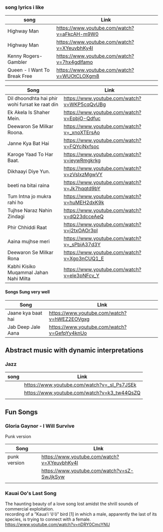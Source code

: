 ### song lyrics i like


| song                 | Link                                        |
| -------------------- | ------------------------------------------- |
| Highway Man          | https://www.youtube.com/watch?v=aFkcAH-m9W0 |
| Highway Man          | https://www.youtube.com/watch?v=XYeuvbhKy4I |
| Kenny Rogers-Gambler | https://www.youtube.com/watch?v=7hx4gdlfamo |
|Queen - I Want To Break Free|https://www.youtube.com/watch?v=WUOtCLOXgm8|
 


| Song                                           | Link                                        |
| ---------------------------------------------- | ------------------------------------------- |
| Dil dhoondhta hai phir wohi fursat ke raat din | https://www.youtube.com/watch?v=WKP5cqQvUBg |
| Ek Akela Is Shaher Mein.                       | https://www.youtube.com/watch?v=EpbjO-Qdfuc |
| Deewaron Se Milkar Roona.                      | https://www.youtube.com/watch?v=_xnoXTErsAo |
| Janne Kya Bat Hai                              | https://www.youtube.com/watch?v=FQYcjNxfsoc |
| Karoge Yaad To Har Baat.                       | https://www.youtube.com/watch?v=ieywRmgkrkg |
| Dikhaayi Diye Yun.                             | https://www.youtube.com/watch?v=zVsIxzMgwVY |
| beeti na bitai raina                           | https://www.youtube.com/watch?v=Jk7hqqtd9bY |
| Tum Intna jo mukra rahi ho                     | https://www.youtube.com/watch?v=huMEH2dxK9k |
| Tujhse Naraz Nahin Zindagi                     | https://www.youtube.com/watch?v=dQ23dcceAeQ |
| Phir Chhiddi Raat                              | https://www.youtube.com/watch?v=j2txOAOr3pI |
| Aaina mujhse meri                              | https://www.youtube.com/watch?v=_sPbiA37d3Y |
| Deewaron Se Milkar Rona                        | https://www.youtube.com/watch?v=Xgo3nCUQ1_E |
| Kabhi Kisiko Muqammal Jahan Nahi Milta                                               |   https://www.youtube.com/watch?v=ele3pNFcv_Y                                          |

#### Songs Sung very well   
|Song|LInk|
|---|---| 
|Jaane kya baat hai |https://www.youtube.com/watch?v=hWEZ2EOVgxg|
|Jab Deep Jale Aana|https://www.youtube.com/watch?v=GefpYy4knUo|


## Abstract music with dynamic interpretations  
### Jazz
| song | Link                                        |
| ---- | ------------------------------------------- |
|      | https://www.youtube.com/watch?v=_sI_Ps7JSEk |
|      | https://www.youtube.com/watch?v=k3_tw44QsZQ |
|      |                                             |
  

 
## Fun Songs

### Gloria Gaynor - I Will Survive 
 Punk version
  

| Song         | LInk                                        |
| ------------ | ------------------------------------------- |
| punk version | https://www.youtube.com/watch?v=XYeuvbhKy4I |
|              | https://www.youtube.com/watch?v=sZ-SwJjkSyw |
|              |                                             |

### Kauai Oo's Last Song 
The haunting beauty of a love song lost amidst the shrill sounds of commercial exploitation.  
recording of a ”Kauaʻi ʻōʻō” bird [1] in which a male, apparently the last of its species, is trying to connect with a female.   
https://www.youtube.com/watch?v=nDRY0CmcYNU  


